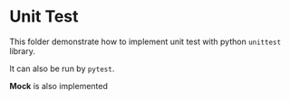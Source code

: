 # Unit Test
This folder demonstrate how to implement unit test with python `unittest` library.

It can also be run by `pytest`.

**Mock** is also implemented
